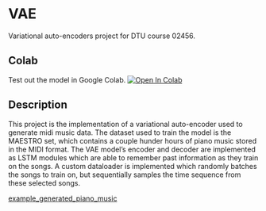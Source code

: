 # VAE
Variational auto-encoders project for DTU course 02456.

## Colab
Test out the model in Google Colab. [![Open In Colab](https://colab.research.google.com/assets/colab-badge.svg)](https://colab.research.google.com/github/DTU-VAE/VAE/blob/master/vae_train.ipynb)

## Description
This project is the implementation of a variational auto-encoder used to generate midi music data. 
The dataset used to train the model is the MAESTRO set, which contains a couple hunder hours of piano music stored in the MIDI format. 
The VAE model’s encoder and decoder are implemented as LSTM modules which are able to remember past information as they train on the songs. 
A custom dataloader is implemented which randomly batches the songs to train on, but sequentially samples the time sequence from these selected songs.

[example_generated_piano_music](/example.mp3 "Example of generated piano music by the VAE model")
